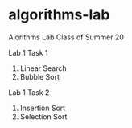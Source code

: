 # algorithms-lab
Alorithms Lab Class of Summer 20

Lab 1 Task 1
1. Linear Search 
2. Bubble Sort

Lab 1 Task 2
1. Insertion Sort
2. Selection Sort
